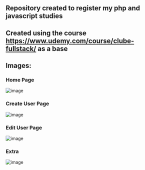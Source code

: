## Repository created to register my php and javascript studies

## Created using the course https://www.udemy.com/course/clube-fullstack/ as a base

## Images:

### Home Page
![image](https://user-images.githubusercontent.com/105173667/201783166-a2a5ab0d-c798-43ad-bd5a-e01b43c8d266.png)

### Create User Page
![image](https://user-images.githubusercontent.com/105173667/201783383-94b8c651-77ef-492d-91c4-edbd171815e0.png)

### Edit User Page
![image](https://user-images.githubusercontent.com/105173667/201784690-a0c159c1-50f3-4817-b130-e5822d7b96ad.png)

### Extra

![image](https://user-images.githubusercontent.com/105173667/201784742-941de718-b02e-4cff-8ff8-96910b4467c0.png)

